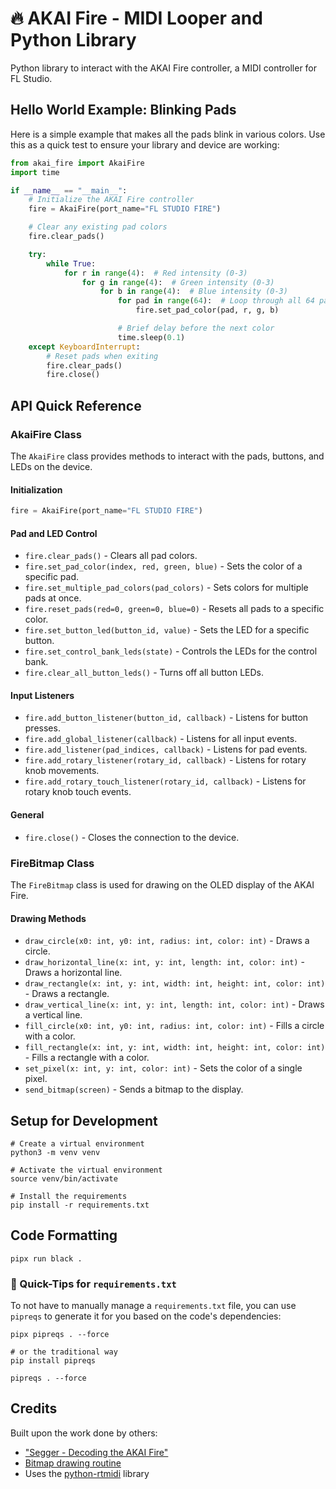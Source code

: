 # 🔥 AKAI Fire - MIDI Looper and Python Library

Python library to interact with the AKAI Fire controller, a MIDI controller for FL Studio.

## Hello World Example: Blinking Pads

Here is a simple example that makes all the pads blink in various colors. Use this as a quick test to ensure your
library and device are working:

```python
from akai_fire import AkaiFire
import time

if __name__ == "__main__":
    # Initialize the AKAI Fire controller
    fire = AkaiFire(port_name="FL STUDIO FIRE")

    # Clear any existing pad colors
    fire.clear_pads()

    try:
        while True:
            for r in range(4):  # Red intensity (0-3)
                for g in range(4):  # Green intensity (0-3)
                    for b in range(4):  # Blue intensity (0-3)
                        for pad in range(64):  # Loop through all 64 pads
                            fire.set_pad_color(pad, r, g, b)

                        # Brief delay before the next color
                        time.sleep(0.1)
    except KeyboardInterrupt:
        # Reset pads when exiting
        fire.clear_pads()
        fire.close()
```

## API Quick Reference

### AkaiFire Class

The `AkaiFire` class provides methods to interact with the pads, buttons, and LEDs on the device.

#### Initialization

```python
fire = AkaiFire(port_name="FL STUDIO FIRE")
```

#### Pad and LED Control

- `fire.clear_pads()` - Clears all pad colors.
- `fire.set_pad_color(index, red, green, blue)` - Sets the color of a specific pad.
- `fire.set_multiple_pad_colors(pad_colors)` - Sets colors for multiple pads at once.
- `fire.reset_pads(red=0, green=0, blue=0)` - Resets all pads to a specific color.
- `fire.set_button_led(button_id, value)` - Sets the LED for a specific button.
- `fire.set_control_bank_leds(state)` - Controls the LEDs for the control bank.
- `fire.clear_all_button_leds()` - Turns off all button LEDs.

#### Input Listeners

- `fire.add_button_listener(button_id, callback)` - Listens for button presses.
- `fire.add_global_listener(callback)` - Listens for all input events.
- `fire.add_listener(pad_indices, callback)` - Listens for pad events.
- `fire.add_rotary_listener(rotary_id, callback)` - Listens for rotary knob movements.
- `fire.add_rotary_touch_listener(rotary_id, callback)` - Listens for rotary knob touch events.

#### General

- `fire.close()` - Closes the connection to the device.

### FireBitmap Class

The `FireBitmap` class is used for drawing on the OLED display of the AKAI Fire.

#### Drawing Methods

- `draw_circle(x0: int, y0: int, radius: int, color: int)` - Draws a circle.
- `draw_horizontal_line(x: int, y: int, length: int, color: int)` - Draws a horizontal line.
- `draw_rectangle(x: int, y: int, width: int, height: int, color: int)` - Draws a rectangle.
- `draw_vertical_line(x: int, y: int, length: int, color: int)` - Draws a vertical line.
- `fill_circle(x0: int, y0: int, radius: int, color: int)` - Fills a circle with a color.
- `fill_rectangle(x: int, y: int, width: int, height: int, color: int)` - Fills a rectangle with a color.
- `set_pixel(x: int, y: int, color: int)` - Sets the color of a single pixel.
- `send_bitmap(screen)` - Sends a bitmap to the display.

## Setup for Development

```shell
# Create a virtual environment
python3 -m venv venv

# Activate the virtual environment                                                                                                                                                                                 
source venv/bin/activate 

# Install the requirements
pip install -r requirements.txt
```

## Code Formatting

```shell
pipx run black .
```

### 🧠 Quick-Tips for `requirements.txt`

To not have to manually manage a `requirements.txt` file, you can use `pipreqs` to generate it for you based on the
code's dependencies:

```shell
pipx pipreqs . --force

# or the traditional way
pip install pipreqs

pipreqs . --force
```

## Credits

Built upon the work done by others:

- ["Segger - Decoding the AKAI Fire"](https://blog.segger.com/decoding-the-akai-fire-part-1/)
- [Bitmap drawing routine](https://github.com/scjurgen/AkaiFireMapper/blob/master/akaifire.py#L61-L69)
- Uses the [python-rtmidi](https://pypi.org/project/python-rtmidi/) library 